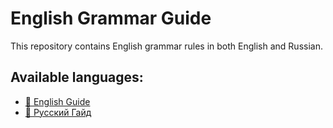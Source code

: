 # English Grammar Guide

This repository contains English grammar rules in both English and Russian.

## Available languages:

- [📘 English Guide](english/README.md)
- [📙 Русский Гайд](russian/README.md)
